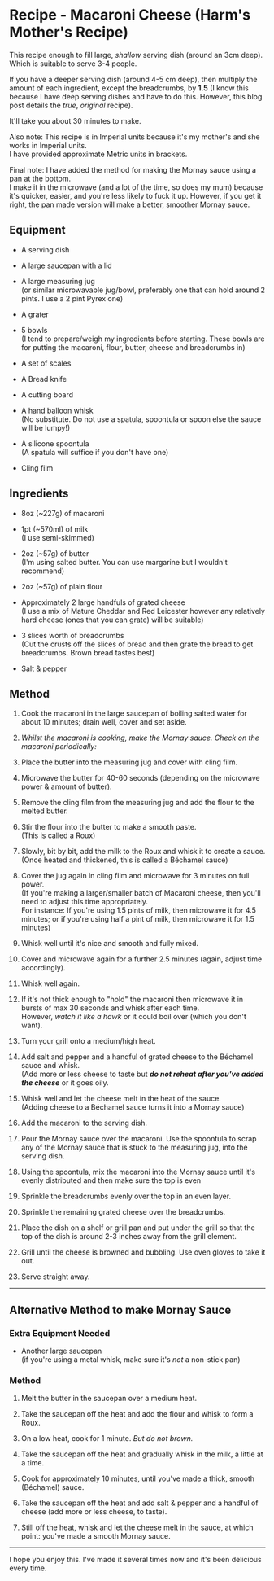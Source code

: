 # Recipe - Macaroni Cheese (Harm's Mother's Recipe)

This recipe enough to fill large, _shallow_ serving dish (around an 3cm deep). Which is suitable to serve 3-4 people.

If you have a deeper serving dish (around 4-5 cm deep), then multiply the amount of each ingredient, except the breadcrumbs, by **1.5** (I know this because I have deep serving dishes and have to do this. However, this blog post details the _true_, _original_ recipe).

It'll take you about 30 minutes to make.

Also note: This recipe is in Imperial units because it's my mother's and she works in Imperial units.  
I have provided approximate Metric units in brackets.

Final note: I have added the method for making the Mornay sauce using a pan at the bottom.  
I make it in the microwave (and a lot of the time, so does my mum) because it's quicker, easier, and you're less likely to fuck it up. However, if you get it right, the pan made version will make a better, smoother Mornay sauce.

## Equipment

- A serving dish

- A large saucepan with a lid

- A large measuring jug  
(or similar microwavable jug/bowl, preferably one that can hold around 2 pints. I use a 2 pint Pyrex one)

- A grater

- 5 bowls  
(I tend to prepare/weigh my ingredients before starting. These bowls are for putting the macaroni, flour, butter, cheese and breadcrumbs in)

- A set of scales

- A Bread knife

- A cutting board

- A hand balloon whisk  
(No substitute. Do not use a spatula, spoontula or spoon else the sauce will be lumpy!)

- A silicone spoontula  
(A spatula will suffice if you don't have one)

- Cling film

## Ingredients

- 8oz (~227g) of macaroni

- 1pt (~570ml) of milk  
(I use semi-skimmed)

- 2oz (~57g) of butter  
(I'm using salted butter. You can use margarine but I wouldn't recommend)

- 2oz (~57g) of plain flour

- Approximately 2 large handfuls of grated cheese  
(I use a mix of Mature Cheddar and Red Leicester however any relatively hard cheese (ones that you can grate) will be suitable)

- 3 slices worth of breadcrumbs  
(Cut the crusts off the slices of bread and then grate the bread to get breadcrumbs. Brown bread tastes best)

- Salt & pepper

## Method

1. Cook the macaroni in the large saucepan of boiling salted water for about 10 minutes; drain well, cover and set aside.

2. _Whilst the macaroni is cooking, make the Mornay sauce. Check on the macaroni periodically:_

3. Place the butter into the measuring jug and cover with cling film.

4. Microwave the butter for 40-60 seconds (depending on the microwave power & amount of butter).

5. Remove the cling film from the measuring jug and add the flour to the melted butter.

6. Stir the flour into the butter to make a smooth paste.  
(This is called a Roux)

7. Slowly, bit by bit, add the milk to the Roux and whisk it to create a sauce.  
(Once heated and thickened, this is called a Béchamel sauce)

8. Cover the jug again in cling film and microwave for 3 minutes on full power.  
(If you're making a larger/smaller batch of Macaroni cheese, then you'll need to adjust this time appropriately.  
For instance: If you're using 1.5 pints of milk, then microwave it for 4.5 minutes; or if you're using half a pint of milk, then microwave it for 1.5 minutes)

9. Whisk well until it's nice and smooth and fully mixed.

10. Cover and microwave again for a further 2.5 minutes (again, adjust time accordingly).

11. Whisk well again.

12. If it's not thick enough to "hold" the macaroni then microwave it in bursts of max 30 seconds and whisk after each time.  
However, _watch it like a hawk_ or it could boil over (which you don't want).

13. Turn your grill onto a medium/high heat.

14. Add salt and pepper and a handful of grated cheese to the Béchamel sauce and whisk.  
(Add more or less cheese to taste but _**do not reheat after you've added the cheese**_ or it goes oily.

15. Whisk well and let the cheese melt in the heat of the sauce.  
(Adding cheese to a Béchamel sauce turns it into a Mornay sauce)

16. Add the macaroni to the serving dish.

17. Pour the Mornay sauce over the macaroni. Use the spoontula to scrap any of the Mornay sauce that is stuck to the measuring jug, into the serving dish.

18. Using the spoontula, mix the macaroni into the Mornay sauce until it's evenly distributed and then make sure the top is even

19. Sprinkle the breadcrumbs evenly over the top in an even layer.

20. Sprinkle the remaining grated cheese over the breadcrumbs.
 
21. Place the dish on a shelf or grill pan and put under the grill so that the top of the dish is around 2-3 inches away from the grill element.

22. Grill until the cheese is browned and bubbling. Use oven gloves to take it out.

23. Serve straight away.

---

## Alternative Method to make Mornay Sauce

### Extra Equipment Needed

- Another large saucepan  
(if you're using a metal whisk, make sure it's _not_ a non-stick pan)

### Method

1. Melt the butter in the saucepan over a medium heat.

2. Take the saucepan off the heat and add the flour and whisk to form a Roux.

3. On a low heat, cook for 1 minute. _But do not brown._

4. Take the saucepan off the heat and gradually whisk in the milk, a little at a time.

5. Cook for approximately 10 minutes, until you've made a thick, smooth (Béchamel) sauce.

6. Take the saucepan off the heat and add salt & pepper and a handful of cheese (add more or less cheese, to taste).

7. Still off the heat, whisk and let the cheese melt in the sauce, at which point: you've made a smooth Mornay sauce.

---

I hope you enjoy this. I've made it several times now and it's been delicious every time.